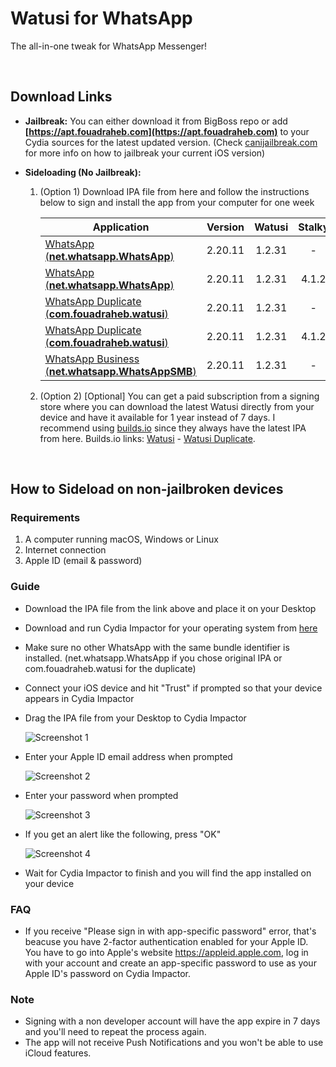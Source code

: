 # Watusi for WhatsApp

The all-in-one tweak for WhatsApp Messenger!

&nbsp;

## Download Links

* **Jailbreak:** You can either download it from BigBoss repo or add __[https://apt.fouadraheb.com](https://apt.fouadraheb.com)__ to your Cydia sources for the latest updated version. (Check [canijailbreak.com](https://canijailbreak.com/) for more info on how to jailbreak your current iOS version)
* **Sideloading (No Jailbreak):** 

    1. (Option 1) Download IPA file from here and follow the instructions below to sign and install the app from your computer for one week

        | Application        | Version   | Watusi | Stalky |
        | ------------------ |:---------:|:------:|:------:|
        | [WhatsApp (__net.whatsapp.WhatsApp__)](https://mega.nz/#!AXpTBaQb!YLv65OyJIUeVML3IWzKeIcVhIG4bIvRjNuZf47L-cnU) | 2.20.11   | 1.2.31 | - |
        | [WhatsApp (__net.whatsapp.WhatsApp__)](https://mega.nz/#!VaZVwChb!rQHGv352Icfi7Le5Dh3hwDV1C0j3Ri3mQt8uwr7Vx_I) | 2.20.11   | 1.2.31 | 4.1.2 |
        | [WhatsApp Duplicate (__com.fouadraheb.watusi__)](https://mega.nz/#!kLgX0SIA!D0RJhySsRHWgkqkc-SV_lQavUZm96N3vxKPqrKZqVTc) | 2.20.11   | 1.2.31 | - |
        | [WhatsApp Duplicate (__com.fouadraheb.watusi__)](https://mega.nz/#!pTADCY6D!EGv8-NtOyQFBJ2uBYdr16G6TkfyTp8_bWr82-CepcM4) | 2.20.11   | 1.2.31 | 4.1.2 |
        | [WhatsApp Business (__net.whatsapp.WhatsAppSMB__)](https://mega.nz/#!YHoFjYZQ!FRTk-PGJW-TXQdFKEfM8-r4rdd-PhUa9x5hk83-bkZM) | 2.20.11   | 1.2.31 | - |
    
    2. (Option 2) [Optional] You can get a paid subscription from a signing store where you can download the latest Watusi directly from your device and have it available for 1 year instead of 7 days. I recommend using [builds.io](https://builds.io/apps/WAtest/?aid=1025553) since they always have the latest IPA from here. Builds.io links: [Watusi](https://builds.io/apps/WAtest/?aid=1025553) - [Watusi Duplicate](https://builds.io/apps/duplicatewatusi/?aid=1025553).

&nbsp;

## How to Sideload on non-jailbroken devices

### Requirements

1. A computer running macOS, Windows or Linux
2. Internet connection
3. Apple ID (email & password)

### Guide

* Download the IPA file from the link above and place it on your Desktop

* Download and run Cydia Impactor for your operating system from [here](http://www.cydiaimpactor.com)

* Make sure no other WhatsApp with the same bundle identifier is installed. (net.whatsapp.WhatsApp if you chose original IPA or com.fouadraheb.watusi for the duplicate)

* Connect your iOS device and hit "Trust" if prompted so that your device appears in Cydia Impactor

* Drag the IPA file from your Desktop to Cydia Impactor

  
  ![Screenshot 1](https://raw.githubusercontent.com/FouadRaheb/Watusi-for-WhatsApp/master/images/1.png "Screenshot 1")

* Enter your Apple ID email address when prompted 



  ![Screenshot 2](https://raw.githubusercontent.com/FouadRaheb/Watusi-for-WhatsApp/master/images/2.png "Screenshot 2")

* Enter your password when prompted 



  ![Screenshot 3](https://raw.githubusercontent.com/FouadRaheb/Watusi-for-WhatsApp/master/images/3.png "Screenshot 3")

* If you get an alert like the following, press "OK"


  ![Screenshot 4](https://raw.githubusercontent.com/FouadRaheb/Watusi-for-WhatsApp/master/images/4.png "Screenshot 4")

* Wait for Cydia Impactor to finish and you will find the app installed on your device

### FAQ
* If you receive "Please sign in with app-specific password" error, that's beacuse you have 2-factor authentication enabled for your Apple ID. You have to go into Apple's website https://appleid.apple.com, log in with your account and create an app-specific password to use as your Apple ID's password on Cydia Impactor.

### Note

* Signing with a non developer account will have the app expire in 7 days and you'll need to repeat the process again.
* The app will not receive Push Notifications and you won't be able to use iCloud features.
